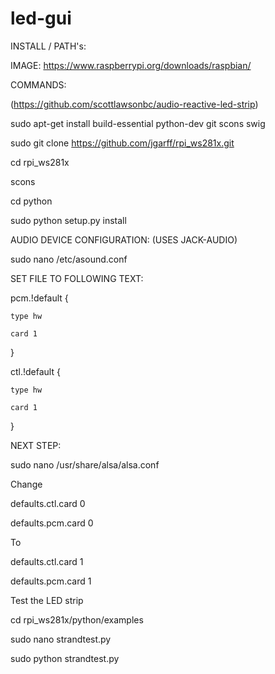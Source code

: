 # led-gui

INSTALL / PATH's:


IMAGE: https://www.raspberrypi.org/downloads/raspbian/


COMMANDS:

(https://github.com/scottlawsonbc/audio-reactive-led-strip)

sudo apt-get install build-essential python-dev git scons swig

sudo git clone https://github.com/jgarff/rpi_ws281x.git

cd rpi_ws281x

scons

cd python

sudo python setup.py install

AUDIO DEVICE CONFIGURATION: (USES JACK-AUDIO)

sudo nano /etc/asound.conf

SET FILE TO FOLLOWING TEXT:

pcm.!default {

    type hw
    
    card 1
    
}

ctl.!default {

    type hw
    
    card 1
    
}

NEXT STEP:

sudo nano /usr/share/alsa/alsa.conf

Change

defaults.ctl.card 0

defaults.pcm.card 0

To

defaults.ctl.card 1

defaults.pcm.card 1



Test the LED strip

  cd rpi_ws281x/python/examples
  
  sudo nano strandtest.py
  
  sudo python strandtest.py
